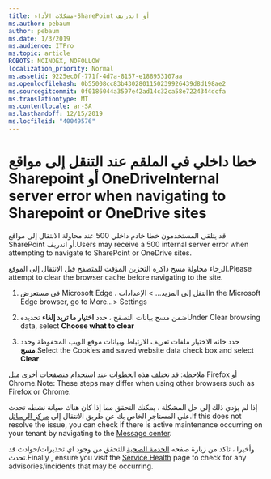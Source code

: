 ```yaml
---
title: مشكلات الأداء-SharePoint أو اندريف
ms.author: pebaum
author: pebaum
ms.date: 1/3/2019
ms.audience: ITPro
ms.topic: article
ROBOTS: NOINDEX, NOFOLLOW
localization_priority: Normal
ms.assetid: 9225ec0f-771f-4d7a-8157-e188953107aa
ms.openlocfilehash: 0b55008cc83b4302801150239926439d8d198ae2
ms.sourcegitcommit: 0f0186044a3597e42ad14c32ca58e7224344dcfa
ms.translationtype: MT
ms.contentlocale: ar-SA
ms.lasthandoff: 12/15/2019
ms.locfileid: "40049576"
---
```

# <a name="internal-server-error-when-navigating-to-sharepoint-or-onedrive-sites"></a><span data-ttu-id="cde42-102">خطا داخلي في الملقم عند التنقل إلى مواقع Sharepoint أو OneDrive</span><span class="sxs-lookup"><span data-stu-id="cde42-102">Internal server error when navigating to Sharepoint or OneDrive sites</span></span>

<span data-ttu-id="cde42-103">قد يتلقى المستخدمون خطا خادم داخلي 500 عند محاولة الانتقال إلى مواقع SharePoint أو اندريف.</span><span class="sxs-lookup"><span data-stu-id="cde42-103">Users may receive a 500 internal server error when attempting to navigate to SharePoint or OneDrive sites.</span></span> 

<span data-ttu-id="cde42-104">الرجاء محاولة مسح ذاكره التخزين المؤقت للمتصفح قبل الانتقال إلى الموقع.</span><span class="sxs-lookup"><span data-stu-id="cde42-104">Please attempt to clear the browser cache before navigating to the site.</span></span>


1. <span data-ttu-id="cde42-105">في مستعرض Microsoft Edge ، انتقل إلى المزيد... > الإعدادات</span><span class="sxs-lookup"><span data-stu-id="cde42-105">In the Microsoft Edge browser, go to More...> Settings</span></span>

2. <span data-ttu-id="cde42-106">ضمن مسح بيانات التصفح ، حدد **اختيار ما تريد إلغاء** تحديده</span><span class="sxs-lookup"><span data-stu-id="cde42-106">Under Clear browsing data, select **Choose what to clear**</span></span>

3. <span data-ttu-id="cde42-107">حدد خانه الاختيار ملفات تعريف الارتباط وبيانات موقع الويب المحفوظة وحدد **مسح**.</span><span class="sxs-lookup"><span data-stu-id="cde42-107">Select the Cookies and saved website data check box and select **Clear**.</span></span>

<span data-ttu-id="cde42-108">ملاحظه: قد تختلف هذه الخطوات عند استخدام متصفحات أخرى مثل Firefox أو Chrome.</span><span class="sxs-lookup"><span data-stu-id="cde42-108">Note: These steps may differ when using other browsers such as Firefox or Chrome.</span></span>

<span data-ttu-id="cde42-109">إذا لم يؤدي ذلك إلى حل المشكلة ، يمكنك التحقق مما إذا كان هناك صيانة نشطه تحدث علي المستاجر الخاص بك عن طريق الانتقال إلى [مركز الرسائل](https://portal.office.com/adminportal/home#/MessageCenter).</span><span class="sxs-lookup"><span data-stu-id="cde42-109">If this does not resolve the issue, you can check if there is active maintenance occurring on your tenant by navigating to the [Message center](https://portal.office.com/adminportal/home#/MessageCenter).</span></span>

<span data-ttu-id="cde42-110">وأخيرا ، تاكد من زيارة صفحه [الخدمة الصحية](https://portal.office.com/adminportal/home#/servicehealth) للتحقق من وجود اي تحذيرات/حوادث قد تحدث.</span><span class="sxs-lookup"><span data-stu-id="cde42-110">Finally , ensure you visit the [Service Health](https://portal.office.com/adminportal/home#/servicehealth) page to check for any advisories/incidents that may be occurring.</span></span>

